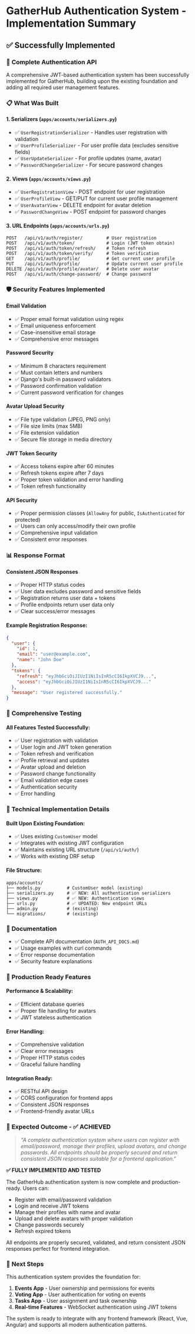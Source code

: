 # GatherHub Authentication System - Implementation Summary

## ✅ Successfully Implemented

### 🔐 **Complete Authentication API**

A comprehensive JWT-based authentication system has been successfully implemented for GatherHub, building upon the existing foundation and adding all required user management features.

### 📋 **What Was Built**

#### **1. Serializers (`apps/accounts/serializers.py`)**

- ✅ `UserRegistrationSerializer` - Handles user registration with validation
- ✅ `UserProfileSerializer` - For user profile data (excludes sensitive fields)
- ✅ `UserUpdateSerializer` - For profile updates (name, avatar)
- ✅ `PasswordChangeSerializer` - For secure password changes

#### **2. Views (`apps/accounts/views.py`)**

- ✅ `UserRegistrationView` - POST endpoint for user registration
- ✅ `UserProfileView` - GET/PUT for current user profile management
- ✅ `UserAvatarView` - DELETE endpoint for avatar deletion
- ✅ `PasswordChangeView` - POST endpoint for password changes

#### **3. URL Endpoints (`apps/accounts/urls.py`)**

```
POST   /api/v1/auth/register/         # User registration
POST   /api/v1/auth/token/            # Login (JWT token obtain)
POST   /api/v1/auth/token/refresh/    # Token refresh
POST   /api/v1/auth/token/verify/     # Token verification
GET    /api/v1/auth/profile/          # Get current user profile
PUT    /api/v1/auth/profile/          # Update current user profile
DELETE /api/v1/auth/profile/avatar/   # Delete user avatar
POST   /api/v1/auth/change-password/  # Change password
```

### 🛡️ **Security Features Implemented**

#### **Email Validation**

- ✅ Proper email format validation using regex
- ✅ Email uniqueness enforcement
- ✅ Case-insensitive email storage
- ✅ Comprehensive error messages

#### **Password Security**

- ✅ Minimum 8 characters requirement
- ✅ Must contain letters and numbers
- ✅ Django's built-in password validators
- ✅ Password confirmation validation
- ✅ Current password verification for changes

#### **Avatar Upload Security**

- ✅ File type validation (JPEG, PNG only)
- ✅ File size limits (max 5MB)
- ✅ File extension validation
- ✅ Secure file storage in media directory

#### **JWT Token Security**

- ✅ Access tokens expire after 60 minutes
- ✅ Refresh tokens expire after 7 days
- ✅ Proper token validation and error handling
- ✅ Token refresh functionality

#### **API Security**

- ✅ Proper permission classes (`AllowAny` for public, `IsAuthenticated` for protected)
- ✅ Users can only access/modify their own profile
- ✅ Comprehensive input validation
- ✅ Consistent error responses

### 📊 **Response Format**

#### **Consistent JSON Responses**

- ✅ Proper HTTP status codes
- ✅ User data excludes password and sensitive fields
- ✅ Registration returns user data + tokens
- ✅ Profile endpoints return user data only
- ✅ Clear success/error messages

#### **Example Registration Response:**

```json
{
  "user": {
    "id": 1,
    "email": "user@example.com",
    "name": "John Doe"
  },
  "tokens": {
    "refresh": "eyJhbGciOiJIUzI1NiIsInR5cCI6IkpXVCJ9...",
    "access": "eyJhbGciOiJIUzI1NiIsInR5cCI6IkpXVCJ9..."
  },
  "message": "User registered successfully."
}
```

### 🧪 **Comprehensive Testing**

#### **All Features Tested Successfully:**

- ✅ User registration with validation
- ✅ User login and JWT token generation
- ✅ Token refresh and verification
- ✅ Profile retrieval and updates
- ✅ Avatar upload and deletion
- ✅ Password change functionality
- ✅ Email validation edge cases
- ✅ Authentication security
- ✅ Error handling

### 🔧 **Technical Implementation Details**

#### **Built Upon Existing Foundation:**

- ✅ Uses existing `CustomUser` model
- ✅ Integrates with existing JWT configuration
- ✅ Maintains existing URL structure (`/api/v1/auth/`)
- ✅ Works with existing DRF setup

#### **File Structure:**

```
apps/accounts/
├── models.py          # CustomUser model (existing)
├── serializers.py     # ✅ NEW: All authentication serializers
├── views.py           # ✅ NEW: Authentication views
├── urls.py            # ✅ UPDATED: New endpoint URLs
├── admin.py           # (existing)
└── migrations/        # (existing)
```

### 📖 **Documentation**

- ✅ Complete API documentation (`AUTH_API_DOCS.md`)
- ✅ Usage examples with curl commands
- ✅ Error response documentation
- ✅ Security feature explanations

### 🚀 **Production Ready Features**

#### **Performance & Scalability:**

- ✅ Efficient database queries
- ✅ Proper file handling for avatars
- ✅ JWT stateless authentication

#### **Error Handling:**

- ✅ Comprehensive validation
- ✅ Clear error messages
- ✅ Proper HTTP status codes
- ✅ Graceful failure handling

#### **Integration Ready:**

- ✅ RESTful API design
- ✅ CORS configuration for frontend apps
- ✅ Consistent JSON responses
- ✅ Frontend-friendly avatar URLs

### 🎯 **Expected Outcome - ✅ ACHIEVED**

> _"A complete authentication system where users can register with email/password, manage their profiles, upload avatars, and change passwords. All endpoints should be properly secured and return consistent JSON responses suitable for a frontend application."_

**✅ FULLY IMPLEMENTED AND TESTED**

The GatherHub authentication system is now complete and production-ready. Users can:

- Register with email/password validation
- Login and receive JWT tokens
- Manage their profiles with name and avatar
- Upload and delete avatars with proper validation
- Change passwords securely
- Refresh expired tokens

All endpoints are properly secured, validated, and return consistent JSON responses perfect for frontend integration.

### 🔄 **Next Steps**

This authentication system provides the foundation for:

1. **Events App** - User ownership and permissions for events
2. **Voting App** - User authentication for voting on events
3. **Tasks App** - User assignment and task ownership
4. **Real-time Features** - WebSocket authentication using JWT tokens

The system is ready to integrate with any frontend framework (React, Vue, Angular) and supports all modern authentication patterns.
